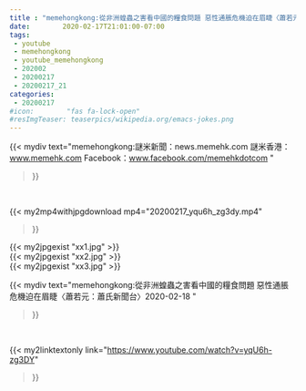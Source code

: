 ```yaml
---
title : "memehongkong:從非洲蝗蟲之害看中國的糧食問題 惡性通脹危機迫在眉睫〈蕭若元：蕭氏新聞台〉2020-02-18 "
date:        2020-02-17T21:01:00-07:00
tags:
 - youtube
 - memehongkong
 - youtube_memehongkong
 - 202002
 - 20200217
 - 20200217_21
categories:
 - 20200217
#icon:        "fas fa-lock-open"
#resImgTeaser: teaserpics/wikipedia.org/emacs-jokes.png
---
```


{{< mydiv text="memehongkong:謎米新聞：news.memehk.com 謎米香港： www.memehk.com Facebook：www.facebook.com/memehkdotcom "
>}}
<br>


{{< my2mp4withjpgdownload mp4="20200217_yqu6h_zg3dy.mp4"
>}}

{{< my2jpgexist "xx1.jpg" >}}<br>
{{< my2jpgexist "xx2.jpg" >}}<br>
{{< my2jpgexist "xx3.jpg" >}}<br>



{{< mydiv text="memehongkong:從非洲蝗蟲之害看中國的糧食問題 惡性通脹危機迫在眉睫〈蕭若元：蕭氏新聞台〉2020-02-18 "
>}}
<br>

{{< my2linktextonly link="https://www.youtube.com/watch?v=yqU6h-zg3DY"
>}}


<br>

